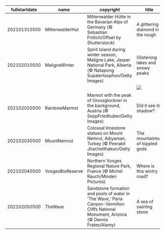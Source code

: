|fullstartdate|name|copyright|title|image|
|--|--|--|--|--|
202101310500|MittenwalderHut|Mittenwalder Hütte in the Bavarian Alps of Germany (© Sebastian Frölich/Offset by Shutterstock)|A glittering diamond in the rough|![](/en-CA/2021/02/202101310500MittenwalderHut.jpg)|
202102010500|MaligneWinter|Spirit Island during winter season, Maligne Lake, Jasper National Park, Alberta (© Natapong Supalertsophon/Getty Images)|Glistening lakes and snowy peaks|![](/en-CA/2021/02/202102010500MaligneWinter.jpg)|
||||![](/en-CA/2021/02/.jpg)|
202102020500|RainbowMarmot|Marmot with the peak of Grossglockner in the background, Austria (© SeppFriedhuber/Getty Images)|Did it see its shadow?|![](/en-CA/2021/02/202102020500RainbowMarmot.jpg)|
202102030500|MountNemrut|Colossal limestone statues on Mount Nemrut, Adıyaman, Turkey (© Peerakit JIrachetthakun/Getty Images)|The mountaintop of toppled gods|![](/en-CA/2021/02/202102030500MountNemrut.jpg)|
202102040500|VosgesBioReserve|Northern Vosges Regional Nature Park, France (© Michel Rauch/Minden Pictures)|Where is this wintry road?|![](/en-CA/2021/02/202102040500VosgesBioReserve.jpg)|
202102050500|TheWave|Sandstone formation and pools of water in 'The Wave,' Paria Canyon-Vermilion Cliffs National Monument, Arizona (© Dennis Frates/Alamy)|A sea of swirling stone|![](/en-CA/2021/02/202102050500TheWave.jpg)|
